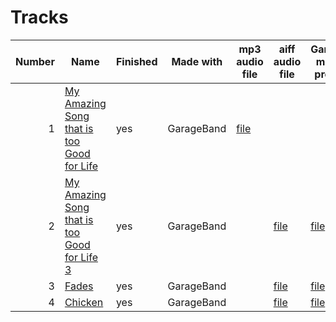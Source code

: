# Tracks

|Number|Name|Finished|Made with|mp3 audio file|aiff audio file|GarageBand multitrack project file|
|-:|-|-|-|-|-|-|
|1|[My Amazing Song that is too Good for Life](experiments/mastitgfl)|yes|GarageBand|[file](experiments/mastitgfl/files/mastitgfl.mp3)|||
|2|[My Amazing Song that is too Good for Life 3](experiments/mastitgfl3)|yes|GarageBand||[file](experiments/mastitgfl3/files/mastitgfl3.aiff)|[file](experiments/mastitgfl3/files/mastitgfl3.band)|
|3|[Fades](experiments/fade)|yes|GarageBand||[file](experiments/fade/files/fade.aiff)|[file](experiments/fade/files/fade.band)|
|4|[Chicken](experiments/chicken)|yes|GarageBand||[file](experiments/chicken/files/chicken.aiff)|[file](experiments/chicken/files/chicken.band)|
